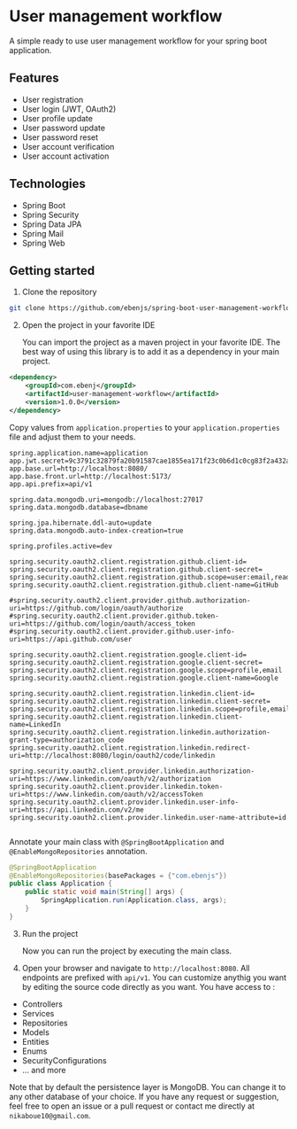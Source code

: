 # User management workflow
A simple ready to use user management workflow for your spring boot application.

## Features
- User registration
- User login (JWT, OAuth2)
- User profile update
- User password update
- User password reset
- User account verification
- User account activation

## Technologies
- Spring Boot
- Spring Security
- Spring Data JPA
- Spring Mail
- Spring Web

## Getting started
1. Clone the repository

```bash
git clone https://github.com/ebenjs/spring-boot-user-management-workflow.git
```
2. Open the project in your favorite IDE

    You can import the project as a maven project in your favorite IDE. The best way of
using this library is to add it as a dependency in your main project.

```xml
<dependency>
    <groupId>com.ebenj</groupId>
    <artifactId>user-management-workflow</artifactId>
    <version>1.0.0</version>
</dependency>
```
Copy values from `application.properties` to your `application.properties` file and adjust them to your needs.

```properties
spring.application.name=application
app.jwt.secret=9c3791c32879fa20b91587cae1855ea171f23c0b6d1c0cg83f2a432a553b6174
app.base.url=http://localhost:8080/
app.base.front.url=http://localhost:5173/
app.api.prefix=api/v1

spring.data.mongodb.uri=mongodb://localhost:27017
spring.data.mongodb.database=dbname

spring.jpa.hibernate.ddl-auto=update
spring.data.mongodb.auto-index-creation=true

spring.profiles.active=dev

spring.security.oauth2.client.registration.github.client-id=
spring.security.oauth2.client.registration.github.client-secret=
spring.security.oauth2.client.registration.github.scope=user:email,read:user
spring.security.oauth2.client.registration.github.client-name=GitHub

#spring.security.oauth2.client.provider.github.authorization-uri=https://github.com/login/oauth/authorize
#spring.security.oauth2.client.provider.github.token-uri=https://github.com/login/oauth/access_token
#spring.security.oauth2.client.provider.github.user-info-uri=https://api.github.com/user

spring.security.oauth2.client.registration.google.client-id=
spring.security.oauth2.client.registration.google.client-secret=
spring.security.oauth2.client.registration.google.scope=profile,email
spring.security.oauth2.client.registration.google.client-name=Google

spring.security.oauth2.client.registration.linkedin.client-id=
spring.security.oauth2.client.registration.linkedin.client-secret=
spring.security.oauth2.client.registration.linkedin.scope=profile,email
spring.security.oauth2.client.registration.linkedin.client-name=LinkedIn
spring.security.oauth2.client.registration.linkedin.authorization-grant-type=authorization_code
spring.security.oauth2.client.registration.linkedin.redirect-uri=http://localhost:8080/login/oauth2/code/linkedin

spring.security.oauth2.client.provider.linkedin.authorization-uri=https://www.linkedin.com/oauth/v2/authorization
spring.security.oauth2.client.provider.linkedin.token-uri=https://www.linkedin.com/oauth/v2/accessToken
spring.security.oauth2.client.provider.linkedin.user-info-uri=https://api.linkedin.com/v2/me
spring.security.oauth2.client.provider.linkedin.user-name-attribute=id


```
Annotate your main class with `@SpringBootApplication` and `@EnableMongoRepositories` annotation.

```java
@SpringBootApplication
@EnableMongoRepositories(basePackages = {"com.ebenjs"})
public class Application {
    public static void main(String[] args) {
        SpringApplication.run(Application.class, args);
    }
}
```
3. Run the project

    Now you can run the project by executing the main class.


4. Open your browser and navigate to `http://localhost:8080`. All endpoints are prefixed with `api/v1`.
You can customize anythig you want by editing the source code directly as you want.
You have access to :
- Controllers
- Services
- Repositories
- Models
- Entities
- Enums
- SecurityConfigurations
- ... and more

Note that by default the persistence layer is MongoDB. You can change it to any other database of your choice.
If you have any request or suggestion, feel free to open an issue or a pull request or contact me directly at `nikaboue10@gmail.com`.